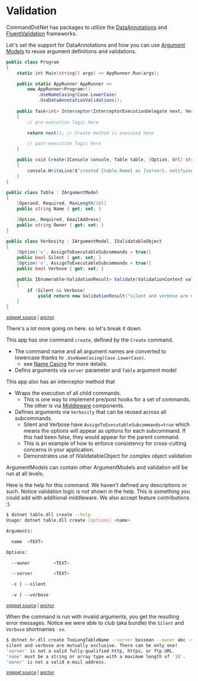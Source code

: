 # Validation

CommandDotNet has packages to utilize the [DataAnnotations](../ArgumentValidation/data-annotations-validation.md) and [FluentValidation](../ArgumentValidation/fluent-validation.md) frameworks.

Let's set the support for DataAnnotations and how you can use [Argument Models](../Arguments/argument-models.md) to reuse argument definitions and validations.

<!-- snippet: dataannotations-1-table -->
<a id='snippet-dataannotations-1-table'></a>
```c#
public class Program
{
    static int Main(string[] args) => AppRunner.Run(args);

    public static AppRunner AppRunner => 
        new AppRunner<Program>()
            .UseNameCasing(Case.LowerCase)
            .UseDataAnnotationValidations();
    
    public Task<int> Interceptor(InterceptorExecutionDelegate next, Verbosity verbosity)
    {
        // pre-execution logic here

        return next(); // Create method is executed here

        // post-execution logic here
    }

    public void Create(IConsole console, Table table, [Option, Url] string server)
    {
        console.WriteLine($"created {table.Name} as {server}. notifying: {table.Owner}");
    }
}

public class Table : IArgumentModel
{
    [Operand, Required, MaxLength(10)]
    public string Name { get; set; }

    [Option, Required, EmailAddress]
    public string Owner { get; set; }
}

public class Verbosity : IArgumentModel, IValidatableObject
{
    [Option('s', AssignToExecutableSubcommands = true)]
    public bool Silent { get; set; }
    [Option('v', AssignToExecutableSubcommands = true)]
    public bool Verbose { get; set; }

    public IEnumerable<ValidationResult> Validate(ValidationContext validationContext)
    {
        if (Silent && Verbose)
            yield return new ValidationResult("silent and verbose are mutually exclusive. There can be only one!");
    }
}
```
<sup><a href='https://github.com/bilal-fazlani/commanddotnet/blob/master/CommandDotNet.DocExamples/DataAnnotations/DataAnnotations_1_Table.cs#L13-L60' title='Snippet source file'>snippet source</a> | <a href='#snippet-dataannotations-1-table' title='Start of snippet'>anchor</a></sup>
<!-- endSnippet -->

There's a lot more going on here. so let's break it down. 

This app has one command `create`, defined by the `Create` command. 

* The command name and all argument names are converted to lowercase thanks to `.UseNameCasing(Case.LowerCase)`.
    * see [Name Casing](../OtherFeatures/name-casing.md) for more details.
* Defins arguments via `server` parameter and `Table` argument model

This app also has an interceptor method that 

* Wraps the execution of all child commands.
    * This is one way to implement pre/post hooks for a set of commands. The other is via [Middleware](../Extensibility/middleware.md) components.
* Defines arguments via `Verbosity` that can be reused across all subcommands.
    * Silent and Verbose have `AssignToExecutableSubcommands=true` which means the options will appear as options for each subcommand. If this had been false, they would appear for the parent command.
    * This is an example of how to enforce consistency for cross-cutting concerns in your application.
    * Demonstrates use of IValidatableObject for complex object validation

ArgumentModels can contain other ArgumentModels and validation will be run at all levels.

Here is the help for this command. We haven't defined any descriptions or such. Notice validation logic is not shown in the help. This is something you could add with additional middleware. We also accept feature contributions :).

<!-- snippet: dataannotations-1-table-create-help -->
<a id='snippet-dataannotations-1-table-create-help'></a>
```bash
$ dotnet table.dll create --help
Usage: dotnet table.dll create [options] <name>

Arguments:

  name  <TEXT>

Options:

  --owner         <TEXT>

  --server        <TEXT>

  -s | --silent

  -v | --verbose
```
<sup><a href='https://github.com/bilal-fazlani/commanddotnet/blob/master/CommandDotNet.DocExamples/BashSnippets/DataAnnotations-1-table-create-help.bash#L1-L18' title='Snippet source file'>snippet source</a> | <a href='#snippet-dataannotations-1-table-create-help' title='Start of snippet'>anchor</a></sup>
<!-- endSnippet -->

When the command is run with invalid arguments, you get the resulting error messages. Notice we were able to club (aka bundle) the `Silent` and `Verbose` shortnames `-sv`. 

<!-- snippet: dataannotations-1-table-create -->
<a id='snippet-dataannotations-1-table-create'></a>
```bash
$ dotnet hr.dll create TooLongTableName --server bossman --owner abc -sv
silent and verbose are mutually exclusive. There can be only one!
'server' is not a valid fully-qualified http, https, or ftp URL.
'name' must be a string or array type with a maximum length of '10'.
'owner' is not a valid e-mail address.
```
<sup><a href='https://github.com/bilal-fazlani/commanddotnet/blob/master/CommandDotNet.DocExamples/BashSnippets/DataAnnotations-1-table-create.bash#L1-L7' title='Snippet source file'>snippet source</a> | <a href='#snippet-dataannotations-1-table-create' title='Start of snippet'>anchor</a></sup>
<!-- endSnippet -->
